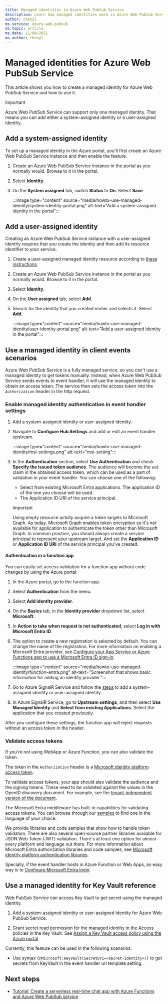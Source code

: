 ```yaml
---
title: Managed identities in Azure Web PubSub Service
description: Learn how managed identities work in Azure Web PubSub Service, and how to use a managed identity in serverless scenarios.
author: chenyl
ms.service: azure-web-pubsub
ms.topic: article
ms.date: 11/08/2021
ms.author: chenyl
---
```


# Managed identities for Azure Web PubSub Service

This article shows you how to create a managed identity for Azure Web PubSub Service and how to use it.

> [!Important]
> Azure Web PubSub Service can support only one managed identity. That means you can add either a system-assigned identity or a user-assigned identity.

## Add a system-assigned identity

To set up a managed identity in the Azure portal, you'll first create an Azure Web PubSub Service instance and then enable the feature.

1. Create an Azure Web PubSub Service instance in the portal as you normally would. Browse to it in the portal.

2. Select **Identity**.

3. On the **System assigned** tab, switch **Status** to **On**. Select **Save**.

   :::image type="content" source="media/howto-use-managed-identity/system-identity-portal.png" alt-text="Add a system-assigned identity in the portal":::

## Add a user-assigned identity

Creating an Azure Web PubSub Service instance with a user-assigned identity requires that you create the identity and then add its resource identifier to your service.

1. Create a user-assigned managed identity resource according to [these instructions](../active-directory/managed-identities-azure-resources/how-to-manage-ua-identity-portal.md#create-a-user-assigned-managed-identity).

2. Create an Azure Web PubSub Service instance in the portal as you normally would. Browse to it in the portal.

3. Select **Identity**.

4. On the **User assigned** tab, select **Add**.

5. Search for the identity that you created earlier and selects it. Select **Add**.

   :::image type="content" source="media/howto-use-managed-identity/user-identity-portal.png" alt-text="Add a user-assigned identity in the portal":::

## Use a managed identity in client events scenarios

Azure Web PubSub Service is a fully managed service, so you can't use a managed identity to get tokens manually. Instead, when Azure Web PubSub Service sends events to event handler, it will use the managed identity to obtain an access token. The service then sets the access token into the `Authorization` header in the http request.

### Enable managed identity authentication in event handler settings

1. Add a system-assigned identity or user-assigned identity.

2. Navigate to **Configure Hub Settings** and add or edit an event handler upstream.

   :::image type="content" source="media/howto-use-managed-identity/msi-settings.png" alt-text="msi-setting":::

3. In the **Authentication** section, select **Use Authentication** and check **Specify the issued token audience**. The audience will become the `aud` claim in the obtained access token, which can be used as a part of validation in your event handler. You can choose one of the following:

   - Select from existing Microsoft Entra applications. The application ID of the one you choose will be used.
   - The Application ID URI of the service principal.

   > [!IMPORTANT]
   > Using empty resource actully acquire a token targets to Microsoft Graph. As today, Microsoft Graph enables token encryption so it's not available for application to authenticate the token other than Microsoft Graph. In common practice, you should always create a service principal to represent your upstream target. And set the **Application ID** or **Application ID URI** of the service principal you've created.

#### Authentication in a function app

You can easily set access validation for a function app without code changes by using the Azure portal:

1. In the Azure portal, go to the function app.
1. Select **Authentication** from the menu.
1. Select **Add identity provider**.
1. On the **Basics** tab, in the **Identity provider** dropdown list, select **Microsoft**.
1. In **Action to take when request is not authenticated**, select **Log in with Microsoft Entra ID**.
1. The option to create a new registration is selected by default. You can change the name of the registration. For more information on enabling a Microsoft Entra provider, see [Configure your App Service or Azure Functions app to use a Microsoft Entra ID sign-in](../app-service/configure-authentication-provider-aad.md).

   :::image type="content" source="media/howto-use-managed-identity/function-entra.png" alt-text="Screenshot that shows basic information for adding an identity provider.":::
1. Go to Azure SignalR Service and follow the [steps](howto-use-managed-identity.md#add-a-system-assigned-identity) to add a system-assigned identity or user-assigned identity.
1. In Azure SignalR Service, go to **Upstream settings**, and then select **Use Managed Identity** and **Select from existing Applications**. Select the application that you created previously.

After you configure these settings, the function app will reject requests without an access token in the header.

### Validate access tokens

If you're not using WebApp or Azure Function, you can also validate the token.

The token in the `Authorization` header is a [Microsoft identity platform access token](../active-directory/develop/access-tokens.md).

To validate access tokens, your app should also validate the audience and the signing tokens. These need to be validated against the values in the OpenID discovery document. For example, see the [tenant-independent version of the document](https://login.microsoftonline.com/common/.well-known/openid-configuration).

The Microsoft Entra middleware has built-in capabilities for validating access tokens. You can browse through our [samples](../active-directory/develop/sample-v2-code.md) to find one in the language of your choice.

We provide libraries and code samples that show how to handle token validation. There are also several open-source partner libraries available for JSON Web Token (JWT) validation. There's at least one option for almost every platform and language out there. For more information about Microsoft Entra authorization libraries and code samples, see [Microsoft identity platform authentication libraries](../active-directory/develop/reference-v2-libraries.md).

Specially, if the event handler hosts in Azure Function or Web Apps, an easy way is to [Configure Microsoft Entra login](../app-service/configure-authentication-provider-aad.md).

## Use a managed identity for Key Vault reference

Web PubSub Service can access Key Vault to get secret using the managed identity.

1. Add a system-assigned identity or user-assigned identity for Azure Web PubSub Service.

2. Grant secret read permission for the managed identity in the Access policies in the Key Vault. See [Assign a Key Vault access policy using the Azure portal](../key-vault/general/assign-access-policy-portal.md)

Currently, this feature can be used in the following scenarios:

- Use syntax `{@Microsoft.KeyVault(SecretUri=<secret-identity>)}` to get secrets from KeyVault in the event handler url template setting.

## Next steps

- [Tutorial: Create a serverless real-time chat app with Azure Functions and Azure Web PubSub service](quickstart-serverless.md)
